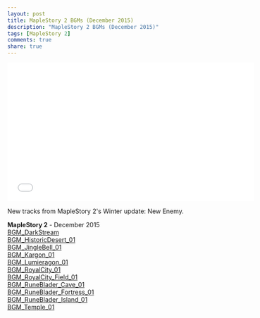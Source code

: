 ```yaml
---
layout: post
title: MapleStory 2 BGMs (December 2015)
description: "MapleStory 2 BGMs (December 2015)"
tags: [MapleStory 2]
comments: true
share: true
---
```


<iframe width="560" height="315" src="//www.youtube.com/embed/videoseries?list=PLARr36qkoiWZ2pdIS4g2kjHhmLByKdkdM" frameborder="0" allowfullscreen></iframe>

New tracks from MapleStory 2's Winter update: New Enemy.

<b>MapleStory 2</b> - December 2015  
<a href="https://youtu.be/6E6KQVeG7fM">BGM_DarkStream</a>  
<a href="https://youtu.be/CwoBkZFJEw4">BGM_HistoricDesert_01</a>  
<a href="https://youtu.be/tv8YM-Rbhr4">BGM_JingleBell_01</a>  
<a href="https://youtu.be/DNdc0COmJds">BGM_Kargon_01</a>  
<a href="https://youtu.be/3qsUi8F3k8Y">BGM_Lumieragon_01</a>  
<a href="https://youtu.be/6M5X2POdXok">BGM_RoyalCity_01</a>  
<a href="https://youtu.be/ymtpovXjrSc">BGM_RoyalCity_Field_01</a>  
<a href="https://youtu.be/ecYJ2bryrHY">BGM_RuneBlader_Cave_01</a>  
<a href="https://youtu.be/IaBM-KXLc-s">BGM_RuneBlader_Fortress_01</a>  
<a href="https://youtu.be/PRyZMjYcNSo">BGM_RuneBlader_Island_01</a>  
<a href="https://youtu.be/fVxvNsTkvNE">BGM_Temple_01</a>
